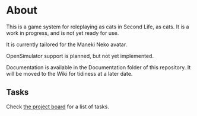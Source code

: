 # About

This is a game system for roleplaying as cats in Second Life, as cats. It is a work in progress, and is not yet ready for use.

It is currently tailored for the Maneki Neko avatar.

OpenSimulator support is planned, but not yet implemented.

Documentation is available in the Documentation folder of this repository. It will be moved to the Wiki for tidiness at a later date.

## Tasks
Check [the project board](https://github.com/users/GalaxyLittlepaws/projects/1) for a list of tasks.

